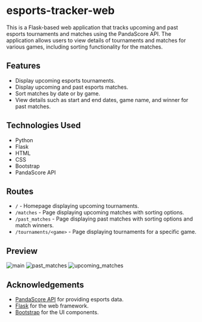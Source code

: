 # esports-tracker-web
This is a Flask-based web application that tracks upcoming and past esports tournaments and matches using the PandaScore API. The application allows users to view details of tournaments and matches for various games, including sorting functionality for the matches.

## Features

- Display upcoming esports tournaments.
- Display upcoming and past esports matches.
- Sort matches by date or by game.
- View details such as start and end dates, game name, and winner for past matches.

## Technologies Used

- Python
- Flask
- HTML
- CSS
- Bootstrap
- PandaScore API

## Routes

- `/` - Homepage displaying upcoming tournaments.
- `/matches` - Page displaying upcoming matches with sorting options.
- `/past_matches` - Page displaying past matches with sorting options and match winners.
- `/tournaments/<game>` - Page displaying tournaments for a specific game.

## Preview
![main](https://github.com/Marko-Korn/esports-tracker-web/assets/9790303/c1e18bb1-1630-496d-ac4e-b103dfa4848e)
![past_matches](https://github.com/Marko-Korn/esports-tracker-web/assets/9790303/e2c76107-9f6e-4482-b105-2458d104d75d)
![upcoming_matches](https://github.com/Marko-Korn/esports-tracker-web/assets/9790303/7fac7ad5-e6f5-4a8d-adec-49fc12a3a2c1)

## Acknowledgements

- [PandaScore API](https://pandascore.co/) for providing esports data.
- [Flask](https://flask.palletsprojects.com/) for the web framework.
- [Bootstrap](https://getbootstrap.com/) for the UI components.
